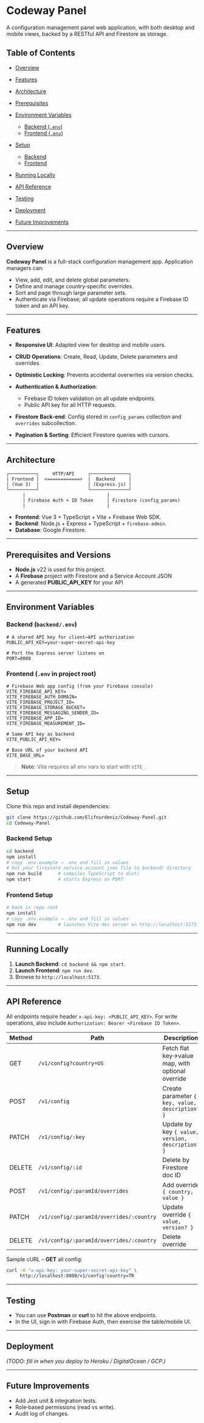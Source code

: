 # Codeway Panel

A configuration management panel web application, with both desktop and mobile views, backed by a RESTful API and Firestore as storage.

## Table of Contents

* [Overview](#overview)
* [Features](#features)
* [Architecture](#architecture)
* [Prerequisites](#prerequisites)
* [Environment Variables](#environment-variables)

  * [Backend (`.env`)](#backend-env)
  * [Frontend (`.env`)](#frontend-env)
* [Setup](#setup)

  * [Backend](#backend-setup)
  * [Frontend](#frontend-setup)
* [Running Locally](#running-locally)
* [API Reference](#api-reference)
* [Testing](#testing)
* [Deployment](#deployment)
* [Future Improvements](#future-improvements)

---

## Overview

**Codeway Panel** is a full-stack configuration management app. Application managers can:

* View, add, edit, and delete global parameters.
* Define and manage country‑specific overrides.
* Sort and page through large parameter sets.
* Authenticate via Firebase; all update operations require a Firebase ID token and an API key.

---

## Features

* **Responsive UI**: Adapted view for desktop and mobile users.
* **CRUD Operations**: Create, Read, Update, Delete parameters and overrides.
* **Optimistic Locking**: Prevents accidental overwrites via version checks.
* **Authentication & Authorization**:

  * Firebase ID token validation on all update endpoints.
  * Public API key for all HTTP requests.
* **Firestore Back‑end**: Config stored in `config_params` collection and `overrides` subcollection.
* **Pagination & Sorting**: Efficient Firestore queries with cursors.

---

## Architecture

```
┌──────────┐     HTTP/API     ┌──────────────┐
| Frontend |  <============>  |  Backend     |
| (Vue 3)  |                  | (Express.js) |
└──────────┘                  └──────────────┘
      |                              |
      | Firebase Auth + ID Token     | Firestore (config_params)
      |                              |
```

* **Frontend**: Vue 3 + TypeScript + Vite + Firebase Web SDK.
* **Backend**: Node.js + Express + TypeScript + `firebase-admin`.
* **Database**: Google Firestore.

---

## Prerequisites and Versions

* **Node.js** v22 is used for this project.
* A **Firebase** project with Firestore and a Service Account JSON
* A generated **PUBLIC\_API\_KEY** for your API

---

## Environment Variables

### Backend (`backend/.env`)

```dotenv
# A shared API key for client→API authorization
PUBLIC_API_KEY=your-super-secret-api-key

# Port the Express server listens on
PORT=8080
```

### Frontend (`.env` in project root)

```dotenv
# Firebase Web app config (from your Firebase console)
VITE_FIREBASE_API_KEY=
VITE_FIREBASE_AUTH_DOMAIN=
VITE_FIREBASE_PROJECT_ID=
VITE_FIREBASE_STORAGE_BUCKET=
VITE_FIREBASE_MESSAGING_SENDER_ID=
VITE_FIREBASE_APP_ID=
VITE_FIREBASE_MEASUREMENT_ID=

# Same API key as backend
VITE_PUBLIC_API_KEY=

# Base URL of your backend API
VITE_BASE_URL=
```

> **Note:** Vite requires all env vars to start with `VITE_`.

---

## Setup

Clone this repo and install dependencies:

```bash
git clone https://github.com/Elifnurdeniz/Codeway-Panel.git
cd Codeway-Panel
```

### Backend Setup

```bash
cd backend
npm install
# copy .env.example → .env and fill in values
# but your firestore service account json file to backend/ directory
npm run build      # compiles TypeScript to dist/
npm start          # starts Express on PORT
```

### Frontend Setup

```bash
# back in repo root
npm install
# copy .env.example → .env and fill in values
npm run dev        # launches Vite dev server on http://localhost:5173
```

---

## Running Locally

1. **Launch Backend**: `cd backend && npm start`.
2. **Launch Frontend**: `npm run dev`.
3. Browse to `http://localhost:5173`.

---

## API Reference

All endpoints require header `x-api-key: <PUBLIC_API_KEY>`.
For write operations, also include `Authorization: Bearer <Firebase ID Token>`.

| Method | Path                                     | Description                                      |
| ------ | ---------------------------------------- | ------------------------------------------------ |
| GET    | `/v1/config?country=US`                  | Fetch flat key→value map, with optional override |
| POST   | `/v1/config`                             | Create parameter `{ key, value, description? }`  |
| PATCH  | `/v1/config/:key`                        | Update by key `{ value, version, description? }` |
| DELETE | `/v1/config/:id`                         | Delete by Firestore doc ID                       |
| POST   | `/v1/config/:paramId/overrides`          | Add override `{ country, value }`                |
| PATCH  | `/v1/config/:paramId/overrides/:country` | Update override `{ value, version? }`            |
| DELETE | `/v1/config/:paramId/overrides/:country` | Delete override                                  |

Sample cURL – **GET** all config:

```bash
curl -H "x-api-key: your-super-secret-api-key" \
     http://localhost:8080/v1/config?country=TR
```

---

## Testing

* You can use **Postman** or **curl** to hit the above endpoints.
* In the UI, sign in with Firebase Auth, then exercise the table/mobile UI.

---

## Deployment

*(TODO: fill in when you deploy to Heroku / DigitalOcean / GCP.)*

---

## Future Improvements

* Add Jest unit & integration tests.
* Role‑based permissions (read vs write).
* Audit log of changes.


